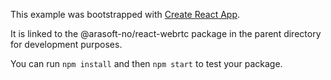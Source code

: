 This example was bootstrapped with [Create React App](https://github.com/facebook/create-react-app).

It is linked to the @arasoft-no/react-webrtc package in the parent directory for development purposes.

You can run `npm install` and then `npm start` to test your package.
